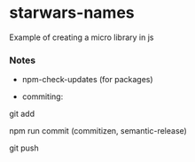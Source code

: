# starwars-names
Example of creating a micro library in js

### Notes

- npm-check-updates (for packages)

- commiting:

git add

npm run commit (commitizen, semantic-release)

git push

